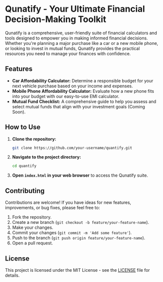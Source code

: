 # Qunatify - Your Ultimate Financial Decision-Making Toolkit


Qunatify is a comprehensive, user-friendly suite of financial calculators and tools designed to empower you in making informed financial decisions. Whether you're planning a major purchase like a car or a new mobile phone, or looking to invest in mutual funds, Qunatify provides the practical resources you need to manage your finances with confidence.

## Features

- **Car Affordability Calculator:** Determine a responsible budget for your next vehicle purchase based on your income and expenses.
- **Mobile Phone Affordability Calculator:** Evaluate how a new phone fits into your budget with our easy-to-use EMI calculator.
- **Mutual Fund Checklist:** A comprehensive guide to help you assess and select mutual funds that align with your investment goals (Coming Soon).

## How to Use

1.  **Clone the repository:**
    ```bash
    git clone https://github.com/your-username/quantify.git
    ```
2.  **Navigate to the project directory:**
    ```bash
    cd quantify
    ```
3.  **Open `index.html` in your web browser** to access the Qunatify suite.

## Contributing

Contributions are welcome! If you have ideas for new features, improvements, or bug fixes, please feel free to:

1.  Fork the repository.
2.  Create a new branch (`git checkout -b feature/your-feature-name`).
3.  Make your changes.
4.  Commit your changes (`git commit -m 'Add some feature'`).
5.  Push to the branch (`git push origin feature/your-feature-name`).
6.  Open a pull request.

## License

This project is licensed under the MIT License - see the [LICENSE](LICENSE) file for details.